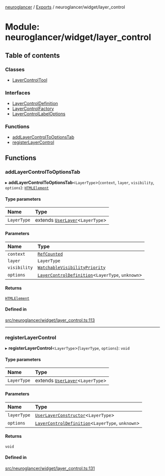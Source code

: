 [neuroglancer](../README.md) / [Exports](../modules.md) / neuroglancer/widget/layer\_control

# Module: neuroglancer/widget/layer\_control

## Table of contents

### Classes

- [LayerControlTool](../classes/neuroglancer_widget_layer_control.LayerControlTool.md)

### Interfaces

- [LayerControlDefinition](../interfaces/neuroglancer_widget_layer_control.LayerControlDefinition.md)
- [LayerControlFactory](../interfaces/neuroglancer_widget_layer_control.LayerControlFactory.md)
- [LayerControlLabelOptions](../interfaces/neuroglancer_widget_layer_control.LayerControlLabelOptions.md)

### Functions

- [addLayerControlToOptionsTab](neuroglancer_widget_layer_control.md#addlayercontroltooptionstab)
- [registerLayerControl](neuroglancer_widget_layer_control.md#registerlayercontrol)

## Functions

### addLayerControlToOptionsTab

▸ **addLayerControlToOptionsTab**<`LayerType`\>(`context`, `layer`, `visibility`, `options`): [`HTMLElement`](main_module._internal_.md#htmlelement)

#### Type parameters

| Name | Type |
| :------ | :------ |
| `LayerType` | extends [`UserLayer`](../classes/neuroglancer_layer.UserLayer.md)<`LayerType`\> |

#### Parameters

| Name | Type |
| :------ | :------ |
| `context` | [`RefCounted`](../classes/neuroglancer_util_disposable.RefCounted.md) |
| `layer` | `LayerType` |
| `visibility` | [`WatchableVisibilityPriority`](../classes/neuroglancer_visibility_priority_frontend.WatchableVisibilityPriority.md) |
| `options` | [`LayerControlDefinition`](../interfaces/neuroglancer_widget_layer_control.LayerControlDefinition.md)<`LayerType`, `unknown`\> |

#### Returns

[`HTMLElement`](main_module._internal_.md#htmlelement)

#### Defined in

[src/neuroglancer/widget/layer_control.ts:113](https://github.com/ActiveBrainAtlas2/neuroglancer/blob/034b457d/src/neuroglancer/widget/layer_control.ts#L113)

___

### registerLayerControl

▸ **registerLayerControl**<`LayerType`\>(`layerType`, `options`): `void`

#### Type parameters

| Name | Type |
| :------ | :------ |
| `LayerType` | extends [`UserLayer`](../classes/neuroglancer_layer.UserLayer.md)<`LayerType`\> |

#### Parameters

| Name | Type |
| :------ | :------ |
| `layerType` | [`UserLayerConstructor`](neuroglancer_layer.md#userlayerconstructor)<`LayerType`\> |
| `options` | [`LayerControlDefinition`](../interfaces/neuroglancer_widget_layer_control.LayerControlDefinition.md)<`LayerType`, `unknown`\> |

#### Returns

`void`

#### Defined in

[src/neuroglancer/widget/layer_control.ts:131](https://github.com/ActiveBrainAtlas2/neuroglancer/blob/034b457d/src/neuroglancer/widget/layer_control.ts#L131)
